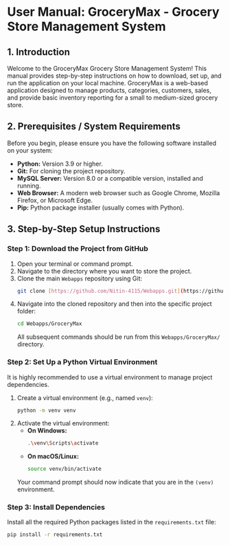 # User Manual: GroceryMax - Grocery Store Management System

## 1. Introduction

Welcome to the GroceryMax Grocery Store Management System! This manual provides step-by-step instructions on how to download, set up, and run the application on your local machine. GroceryMax is a web-based application designed to manage products, categories, customers, sales, and provide basic inventory reporting for a small to medium-sized grocery store.

## 2. Prerequisites / System Requirements

Before you begin, please ensure you have the following software installed on your system:

* **Python:** Version 3.9 or higher.
* **Git:** For cloning the project repository.
* **MySQL Server:** Version 8.0 or a compatible version, installed and running.
* **Web Browser:** A modern web browser such as Google Chrome, Mozilla Firefox, or Microsoft Edge.
* **Pip:** Python package installer (usually comes with Python).

## 3. Step-by-Step Setup Instructions

### Step 1: Download the Project from GitHub

1.  Open your terminal or command prompt.
2.  Navigate to the directory where you want to store the project.
3.  Clone the main `Webapps` repository using Git:
    ```bash
    git clone [https://github.com/Nitin-4115/Webapps.git](https://github.com/Nitin-4115/Webapps.git)
    ```
4.  Navigate into the cloned repository and then into the specific project folder:
    ```bash
    cd Webapps/GroceryMax
    ```
    All subsequent commands should be run from this `Webapps/GroceryMax/` directory.

### Step 2: Set Up a Python Virtual Environment

It is highly recommended to use a virtual environment to manage project dependencies.

1.  Create a virtual environment (e.g., named `venv`):
    ```bash
    python -m venv venv
    ```
2.  Activate the virtual environment:
    * **On Windows:**
        ```bash
        .\venv\Scripts\activate
        ```
    * **On macOS/Linux:**
        ```bash
        source venv/bin/activate
        ```
    Your command prompt should now indicate that you are in the `(venv)` environment.

### Step 3: Install Dependencies

Install all the required Python packages listed in the `requirements.txt` file:
```bash
pip install -r requirements.txt